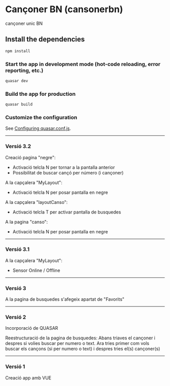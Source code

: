 # Cançoner BN (cansonerbn)

cançoner unic BN

## Install the dependencies

```bash
npm install
```

### Start the app in development mode (hot-code reloading, error reporting, etc.)

```bash
quasar dev
```

### Build the app for production

```bash
quasar build
```

### Customize the configuration

See [Configuring quasar.conf.js](https://quasar.dev/quasar-cli/quasar-conf-js).

---

### Versió 3.2

Creació pagina "negre":

- Activació telcla N per tornar a la pantalla anterior
- Possibilitat de buscar cançó per número (i cançoner)

A la capçalera "MyLayout":

- Activació telcla N per posar pantalla en negre

A la capçalera "layoutCanso":

- Activació telcla T per activar pantalla de busquedes

A la pagina "canso":

- Activació telcla N per posar pantalla en negre

---

### Versió 3.1

A la capçalera "MyLayout":

- Sensor Online / Offline

---

### Versió 3

A la pagina de busquedes s'afegeix apartat de "Favorits"

---

### Versió 2

Incorporació de QUASAR

Reestructuració de la pagina de busquedes:
Abans triaves el cançoner i despres si volies buscar per numero o text.
Ara tries primer com vols buscar els cançons (si per numero o text) i despres tries el(s) cançoner(s)

---

### Versió 1

Creació app amb VUE
